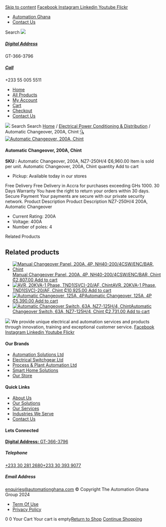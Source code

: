 [Skip to content](https://store.automationghana.com/product/automatic-changeover-nz7-250h-4-200a-chint/#content)
[ Facebook ](https://www.facebook.com/automationgh/) [ Instagram ](https://www.instagram.com/automationgh/) [ Linkedin ](https://www.linkedin.com/company/the-automation-ghana-limited/) [ Youtube ](https://www.youtube.com/channel/UCurrRDUSm5oIW39VXjn1u0w) [ Flickr ](https://www.flickr.com/photos/181794037@N07/)
  * [ Automation Ghana ](https://automationghana.com)
  * [ Contact Us ](https://store.automationghana.com/contact/)


Search
[ ![](https://store.automationghana.com/wp-content/uploads/2024/04/Website-TAGG-Logo-BLUE.png) ](https://store.automationghana.com/)
[ ](https://maps.app.goo.gl/m4xeaagWCNbLk4jM6)
#####  [ Digital Address ](https://maps.app.goo.gl/m4xeaagWCNbLk4jM6)
GT-366-3796 
[ ](tel:+233550055511)
#####  [ Call ](tel:+233550055511)
+233 55 005 5511 
  * [Home](https://store.automationghana.com/)
  * [All Products](https://store.automationghana.com/shop/)
  * [My Account](https://store.automationghana.com/my-account/)
  * [Cart](https://store.automationghana.com/cart/)
  * [Checkout](https://store.automationghana.com/checkout/)
  * [Contact Us](https://store.automationghana.com/contact/)


[![](https://store.automationghana.com/wp-content/uploads/2024/04/AutomationGhana_logo_white.png)](https://store.automationghana.com)
Search
Search
[Home](https://store.automationghana.com) / [Electrical Power Conditioning & Distribution](https://store.automationghana.com/product-category/electrical-power-distribution/) / Automatic Changeover, 200A, Chint
[🔍](https://store.automationghana.com/product/automatic-changeover-nz7-250h-4-200a-chint/)
[![Automatic Changeover, 200A, Chint](https://store.automationghana.com/wp-content/uploads/2020/04/automatic-changeover.jpg)](https://store.automationghana.com/wp-content/uploads/2020/04/automatic-changeover.jpg)
####  Automatic Changeover, 200A, Chint 
**SKU :** Automatic Changeover, 200A, NZ7-250H/4 
₵6,960.00
Item is sold per unit.
Automatic Changeover, 200A, Chint quantity
Add to cart
  * Pickup: Available today in our stores


Free Delivery 
Free Delivery in Accra for purchases exceeding GHs 1000. 
30 Days Warranty 
You have the right to return your orders within 30 days. 
Secure Payment 
Your payments are secure with our private security network. 
Product Description
Product Description
NZ7-250H/4 200A, Automatic Changeover 
  * Current Rating: 200A
  * Voltage: 400A
  * Number of poles: 4


Related Products 
## Related products
  * [![Manual Changeover Panel, 200A, 4P, NH40-200/4CSW/ENC/BAR, Chint](https://store.automationghana.com/wp-content/uploads/2019/12/AUTOMATIC-TRANSFER-SWITCH-1-300x300.jpg)Manual Changeover Panel, 200A, 4P, NH40-200/4CSW/ENC/BAR, Chint ₵2,807.00 ](https://store.automationghana.com/product/manual-changeover-panel-nh40-200-4csw-enc-bar-chint/)
[Add to cart](https://store.automationghana.com/product/automatic-changeover-nz7-250h-4-200a-chint/?add-to-cart=1757)
  * [![AVR, 20KVA-1 Phase, TND1\(SVC\)-20/AF, Chint](https://store.automationghana.com/wp-content/uploads/2020/04/TND1SVC-20_AF-300x300.png)AVR, 20KVA-1 Phase, TND1(SVC)-20/AF, Chint ₵10,925.00 ](https://store.automationghana.com/product/avr-tnd1svc-20-af-chint/)
[Add to cart](https://store.automationghana.com/product/automatic-changeover-nz7-250h-4-200a-chint/?add-to-cart=1636)
  * [![Automatic Changeover, 125A, 4P](https://store.automationghana.com/wp-content/uploads/2020/04/automatic-changeover.jpg)Automatic Changeover, 125A, 4P ₵5,390.00 ](https://store.automationghana.com/product/automatic-changeover-nz7-125h-4-125a-chint/)
[Add to cart](https://store.automationghana.com/product/automatic-changeover-nz7-250h-4-200a-chint/?add-to-cart=1628)
  * [![Automatic Changeover Switch, 63A, NZ7-125H/4, Chint](https://store.automationghana.com/wp-content/uploads/2020/04/automatic-changeover.jpg)Automatic Changeover Switch, 63A, NZ7-125H/4, Chint ₵2,731.00 ](https://store.automationghana.com/product/automatic-changeover-switch-nz7-125h-4-63a-chint/)
[Add to cart](https://store.automationghana.com/product/automatic-changeover-nz7-250h-4-200a-chint/?add-to-cart=1627)


![](https://store.automationghana.com/wp-content/uploads/2024/04/AutomationGhana_logo_white.png)
We provide unique electrical and automation services and products through innovation, training and exceptional customer service.
[ Facebook ](https://www.facebook.com/automationgh/) [ Instagram ](https://www.instagram.com/automationgh/) [ Linkedin ](https://www.linkedin.com/company/the-automation-ghana-limited/) [ Youtube ](https://www.youtube.com/channel/UCurrRDUSm5oIW39VXjn1u0w) [ Flickr ](https://www.flickr.com/photos/181794037@N07/)
#### Our Brands
  * [ Automation Solutions Ltd ](https://store.automationghana.com/product/automatic-changeover-nz7-250h-4-200a-chint/)
  * [ Electrical Switchgear Ltd ](https://store.automationghana.com/product/automatic-changeover-nz7-250h-4-200a-chint/)
  * [ Process & Plant Automation Ltd ](https://store.automationghana.com/product/automatic-changeover-nz7-250h-4-200a-chint/)
  * [ Smart Home Solutions ](https://store.automationghana.com/product/automatic-changeover-nz7-250h-4-200a-chint/)
  * [ Our Store ](https://store.automationghana.com/product/automatic-changeover-nz7-250h-4-200a-chint/)


#### Quick Links
  * [ About Us ](https://store.automationghana.com/product/automatic-changeover-nz7-250h-4-200a-chint/)
  * [ Our Solutions ](https://store.automationghana.com/product/automatic-changeover-nz7-250h-4-200a-chint/)
  * [ Our Services ](https://store.automationghana.com/product/automatic-changeover-nz7-250h-4-200a-chint/)
  * [ Industries We Serve ](https://store.automationghana.com/product/automatic-changeover-nz7-250h-4-200a-chint/)
  * [ Contact Us ](https://store.automationghana.com/product/automatic-changeover-nz7-250h-4-200a-chint/)


#### Lets Connected
[**Digital Address:** GT-366-3796](https://maps.app.goo.gl/m4xeaagWCNbLk4jM6)
#####  Telephone 
[ +233 30 281 2680](tel:+233302812680)[+233 30 393 9077](https://store.automationghana.com/product/automatic-changeover-nz7-250h-4-200a-chint/+233303939077)
#####  Email Address 
enquiries@automationghana.com 
© Copyright The Automation Ghana Group 2024
  * [ Term Of Use ](https://store.automationghana.com/product/automatic-changeover-nz7-250h-4-200a-chint/)
  * [ Privacy Policy ](https://store.automationghana.com/product/automatic-changeover-nz7-250h-4-200a-chint/)


0
0
Your Cart
Your cart is empty[Return to Shop](https://store.automationghana.com/shop/)
[Continue Shopping](https://store.automationghana.com/product/automatic-changeover-nz7-250h-4-200a-chint/)
